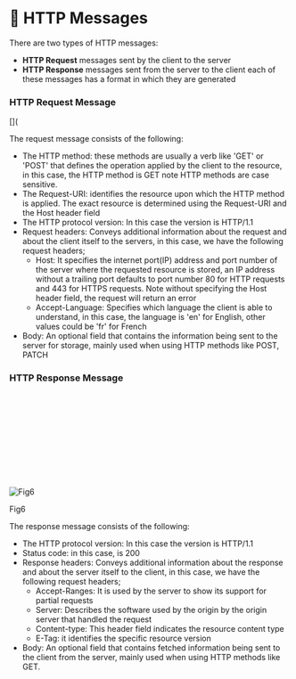 # 📝 HTTP Messages

There are two types of HTTP messages:

- **HTTP Request** messages sent by the client to the server
- **HTTP Response** messages sent from the server to the client each of these messages has a format in which they are generated

### HTTP Request Message

[](

The request message consists of the following:

  

- The HTTP method: these methods are usually a verb like 'GET' or 'POST' that defines the operation applied by the client to the resource, in this case, the HTTP method is GET note HTTP methods are case sensitive.
- The Request-URI: identifies the resource upon which the HTTP method is applied. The exact resource is determined using the Request-URI and the Host header field
- The HTTP protocol version: In this case the version is HTTP/1.1
- Request headers: Conveys additional information about the request and about the client itself to the servers, in this case, we have the following request headers;
    - Host: It specifies the internet port(IP) address and port number of the server where the requested resource is stored, an IP address without a trailing port defaults to port number 80 for HTTP requests and 443 for HTTPS requests. Note without specifying the Host header field, the request will return an error
    - Accept-Language: Specifies which language the client is able to understand, in this case, the language is 'en' for English, other values could be 'fr' for French
- Body: An optional field that contains the information being sent to the server for storage, mainly used when using HTTP methods like POST, PATCH

### HTTP Response Message

[](https://hackernoon.imgix.net/images/ckt-9-ophx-000160-as-688-ub-7-ii-0.jpg "Download image")

![](data:image/svg+xml,%3csvg%20xmlns=%27http://www.w3.org/2000/svg%27%20version=%271.1%27%20width=%27800%27%20height=%27269.65517241379314%27/%3e)![Fig6](https://hackernoon.imgix.net/images/ckt-9-ophx-000160-as-688-ub-7-ii-0.jpg?w=800&q=75&auto=format)

Fig6

The response message consists of the following:

  

- The HTTP protocol version: In this case the version is HTTP/1.1
- Status code: in this case, is 200
- Response headers: Conveys additional information about the response and about the server itself to the client, in this case, we have the following request headers;
    - Accept-Ranges: It is used by the server to show its support for partial requests
    - Server: Describes the software used by the origin by the origin server that handled the request
    - Content-type: This header field indicates the resource content type
    - E-Tag: it identifies the specific resource version
- Body: An optional field that contains fetched information being sent to the client from the server, mainly used when using HTTP methods like GET.